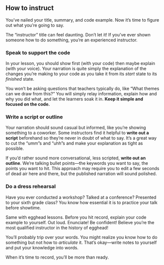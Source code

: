 ## How to instruct
You’ve nailed your title, summary, and code example. Now it’s time to figure out what you’re going to say.

The “instructor” title can feel daunting. Don’t let it! If you’ve ever shown someone how to do something, you’re an experienced instructor.


### Speak to support the code

In your lesson, you should show first (with your code) then maybe explain (with your voice). Your narration is quite simply the explanation of the changes you’re making to your code as you take it from its *start* state to its *finished* state.

You won’t be asking questions that teachers typically do, like “What themes can we draw from this?” You will simply relay information, explain how and why you did what, and let the learners soak it in. **Keep it simple and focused on the code.**


### Write a script or outline

Your narration should sound casual but informed, like you’re showing something to a coworker. Some instructors find it helpful to **write out a script** beforehand so they’re never in doubt of what to say. It’s a great way to cut the “umm”s and “uhh”s and make your explanation as tight as possible.

If you’d rather sound more conversational, less scripted, **write out an outline**. We’re talking bullet points—the keywords you want to say, the points you want to hit. This approach may require you to edit a few seconds of dead air here and there, but the published narration will sound polished.


### Do a dress rehearsal

Have you ever conducted a workshop? Talked at a conference? Presented to your sixth grade class? You know how essential it is to practice your talk before showtime.

Same with egghead lessons. Before you hit record, explain your code example to yourself. Out loud. Enunciate! Be confident! Believe you’re the most qualified instructor in the history of egghead!

You’ll probably trip over your words. You might realize you know how to do something but not how to *articulate* it. That’s okay—write notes to yourself and put your knowledge into words.

When it’s time to record, you’ll be more than ready.
